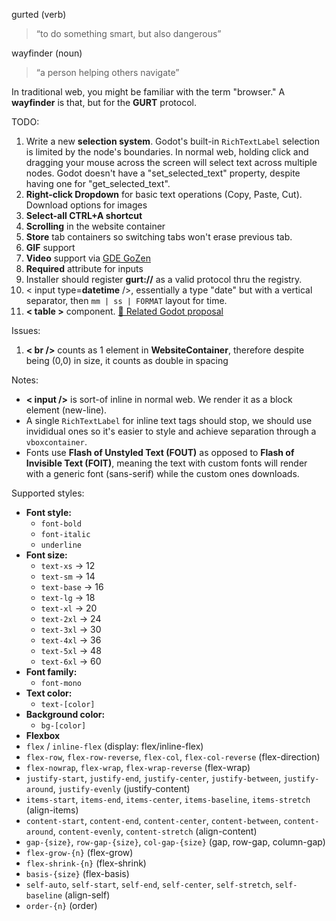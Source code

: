 gurted (verb)
> “to do something smart, but also dangerous”

wayfinder (noun)
> “a person helping others navigate”

In traditional web, you might be familiar with the term "browser." A **wayfinder** is that, but for the **GURT** protocol.

TODO:
1. Write a new **selection system**. Godot's built-in `RichTextLabel` selection is limited by the node's boundaries. In normal web, holding click and dragging your mouse across the screen will select text across multiple nodes. Godot doesn't have a "set_selected_text" property, despite having one for "get_selected_text".
2. **Right-click Dropdown** for basic text operations (Copy, Paste, Cut). Download options for images
3. **Select-all CTRL+A shortcut**
4. **Scrolling** in the website container
5. **Store** tab containers so switching tabs won't erase previous tab.
6. **GIF** support
7. **Video** support via [GDE GoZen](https://github.com/VoylinsGamedevJourney/gde_gozen)
8. **Required** attribute for inputs
9. Installer should register **gurt://** as a valid protocol thru the registry.
10. < input type=**datetime** />, essentially a type "date" but with a vertical separator, then `mm | ss | FORMAT` layout for time.
11. **< table >** component. [🔗 Related Godot proposal](https://github.com/godotengine/godot-proposals/issues/97)

Issues:
1. **< br />** counts as 1 element in **WebsiteContainer**, therefore despite being (0,0) in size, it counts as double in spacing

Notes:
- **< input />** is sort-of inline in normal web. We render it as a block element (new-line).
- A single `RichTextLabel` for inline text tags should stop, we should use invididual ones so it's easier to style and achieve separation through a `vboxcontainer`.
- Fonts use **Flash of Unstyled Text (FOUT)** as opposed to **Flash of Invisible Text (FOIT)**, meaning the text with custom fonts will render with a generic font (sans-serif) while the custom ones downloads.

Supported styles:

- **Font style:**  
  - `font-bold` 
  - `font-italic`
  - `underline`
- **Font size:**  
  - `text-xs` → 12  
  - `text-sm` → 14  
  - `text-base` → 16  
  - `text-lg` → 18  
  - `text-xl` → 20  
  - `text-2xl` → 24  
  - `text-3xl` → 30  
  - `text-4xl` → 36  
  - `text-5xl` → 48  
  - `text-6xl` → 60
- **Font family:**  
  - `font-mono`
- **Text color:**  
  - `text-[color]`
- **Background color:**  
  - `bg-[color]`
- **Flexbox**
- `flex` / `inline-flex` (display: flex/inline-flex)
- `flex-row`, `flex-row-reverse`, `flex-col`, `flex-col-reverse` (flex-direction)
- `flex-nowrap`, `flex-wrap`, `flex-wrap-reverse` (flex-wrap)
- `justify-start`, `justify-end`, `justify-center`, `justify-between`, `justify-around`, `justify-evenly` (justify-content)
- `items-start`, `items-end`, `items-center`, `items-baseline`, `items-stretch` (align-items)
- `content-start`, `content-end`, `content-center`, `content-between`, `content-around`, `content-evenly`, `content-stretch` (align-content)
- `gap-{size}`, `row-gap-{size}`, `col-gap-{size}` (gap, row-gap, column-gap)
- `flex-grow-{n}` (flex-grow)
- `flex-shrink-{n}` (flex-shrink)
- `basis-{size}` (flex-basis)
- `self-auto`, `self-start`, `self-end`, `self-center`, `self-stretch`, `self-baseline` (align-self)
- `order-{n}` (order)
